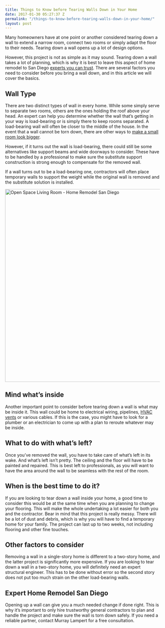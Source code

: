 ```yaml
---
title: Things to Know before Tearing Walls Down in Your Home
date: 2017-01-30 05:27:37 Z
permalink: "/things-to-know-before-tearing-walls-down-in-your-home/"
layout: post
---
```


Many homeowners have at one point or another considered tearing down a wall to extend a narrow room, connect two rooms or simply adapt the floor to their needs. Tearing down a wall opens up a lot of design options.

However, this project is not as simple as it may sound. Tearing down a wall takes a lot of planning, which is why it is best to leave this aspect of home remodel to San Diego <a href="http://murraylampert.com/final-check-before-hiring-remodeling-company-san-diego">experts you can trust</a>. There are several factors you need to consider before you bring a wall down, and in this article we will cover the basics.
<h2>Wall Type</h2>
There are two distinct types of wall in every home. While some simply serve to separate two rooms, others are the ones holding the roof above your head. An expert can help you determine whether the wall that’s getting in your way is load-bearing or is simply there to keep rooms separated. A load-bearing wall will often be closer to the middle of the house. In the event that a wall cannot be torn down, there are other ways to <a href="http://murraylampert.com/how-to-make-a-small-room-look-bigger">make a small room look bigger</a>.

However, if it turns out the wall is load-bearing, there could still be some alternatives like support beams and wide doorways to consider. These have to be handled by a professional to make sure the substitute support construction is strong enough to compensate for the removed wall.

If a wall turns out to be a load-bearing one, contractors will often place temporary walls to support the weight while the original wall is removed and the substitute solution is installed.

<img class="aligncenter wp-image-3204 size-large" src="http://murraylampert.com/wp-content/uploads/Open-Space-Living-Room-Home-Remodel-San-Diego-1024x683.jpg" alt="Open Space Living Room - Home Remodel San Diego" width="940" height="627" />
<h2>Mind what’s inside</h2>
Another important point to consider before tearing down a wall is what may be inside it. This wall could be home to electrical wiring, pipelines, <a href="https://en.wikipedia.org/wiki/Duct_(flow)">HVAC vents</a> or various cables. If this is the case, you might have to look for a plumber or an electrician to come up with a plan to reroute whatever may be inside.
<h2>What to do with what’s left?</h2>
Once you’ve removed the wall, you have to take care of what’s left in its wake. And what’s left isn’t pretty. The ceiling and the floor will have to be painted and repaired. This is best left to professionals, as you will want to have the area around the wall to be seamless with the rest of the room.
<h2>When is the best time to do it?</h2>
If you are looking to tear down a wall inside your home, a good time to consider this would be at the same time when you are planning to change your flooring. This will make the whole undertaking a lot easier for both you and the contractor. Bear in mind that this project is really messy. There will be a lot of dust and debris, which is why you will have to find a temporary home for your family. The project can last up to two weeks, not including flooring and other fine touches.
<h2>Other factors to consider</h2>
Removing a wall in a single-story home is different to a two-story home, and the latter project is significantly more expensive. If you are looking to tear down a wall in a two-story home, you will definitely need an expert structural engineer. This has to be done without error so the second story does not put too much strain on the other load-bearing walls.
<h2>Expert Home Remodel San Diego</h2>
Opening up a wall can give you a much needed change if done right. This is why it’s important to only hire trustworthy general contractors to plan and handle the project and make sure the wall is torn down safely. If you need a reliable partner, contact Murray Lampert for a free consultation.
